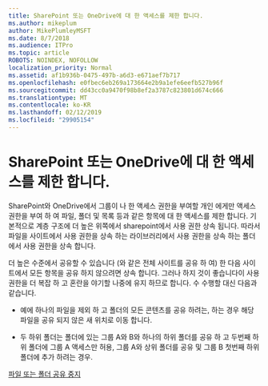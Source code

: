 ```yaml
---
title: SharePoint 또는 OneDrive에 대 한 액세스를 제한 합니다.
ms.author: mikeplum
author: MikePlumleyMSFT
ms.date: 8/7/2018
ms.audience: ITPro
ms.topic: article
ROBOTS: NOINDEX, NOFOLLOW
localization_priority: Normal
ms.assetid: af1b936b-0475-497b-a6d3-e671aef7b717
ms.openlocfilehash: e0fbec6eb269a173664e2b9a1efe6eefb527b96f
ms.sourcegitcommit: dd43cc0a9470f98b8ef2a3787c823801d674c666
ms.translationtype: MT
ms.contentlocale: ko-KR
ms.lasthandoff: 02/12/2019
ms.locfileid: "29905154"
---
```

# <a name="restrict-access-in-sharepoint-or-onedrive"></a>SharePoint 또는 OneDrive에 대 한 액세스를 제한 합니다.

SharePoint와 OneDrive에서 그룹이 나 한 액세스 권한을 부여할 개인 에게만 액세스 권한을 부여 하 여 파일, 폴더 및 목록 등과 같은 항목에 대 한 액세스를 제한 합니다. 기본적으로 계층 구조에 더 높은 위쪽에서 sharepoint에서 사용 권한 상속 됩니다. 따라서 파일을 사이트에서 사용 권한을 상속 하는 라이브러리에서 사용 권한을 상속 하는 폴더에서 사용 권한을 상속 합니다.
  
더 높은 수준에서 공유할 수 있습니다 (와 같은 전체 사이트를 공유 하 여) 한 다음 사이트에서 모든 항목을 공유 하지 않으려면 상속 합니다. 그러나 하지 것이 좋습니다이 사용 권한을 더 복잡 하 고 혼란을 야기할 나중에 유지 하므로 합니다. 수 수행할 대신 다음과 같습니다.
  
- 예에 하나의 파일을 제외 하 고 폴더의 모든 콘텐츠를 공유 하려는, 하는 경우 해당 파일을 공유 되지 않은 새 위치로 이동 합니다.
    
- 두 하위 폴더는 폴더에 있는 그룹 A와 B와 하나의 하위 폴더를 공유 하 고 두번째 하위 폴더에 그룹 A 액세스만 허용, 그룹 A와 상위 폴더를 공유 및 그룹 B 첫번째 하위 폴더에 추가 하려는 경우.
    
[파일 또는 폴더 공유 중지](https://go.microsoft.com/fwlink/?linkid=2008861)
  

